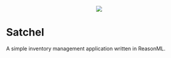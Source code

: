 <p align="center">
  <a
    href="https://app.netlify.com/sites/satchel/deploys"
    alt="Netlify Deploy Status"
  >
    <img src="https://api.netlify.com/api/v1/badges/42154cb8-742d-4ea7-a86b-556c99c706f4/deploy-status" />
  </a>
</p>

# Satchel

A simple inventory management application written in ReasonML.
